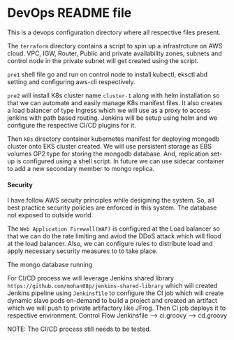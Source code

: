# DevOps README file

This is a devops configuration directory where all respective files present.

The `terraform` directory contains a script to spin up a infrastrcture on AWS cloud. VPC, IGW, Router, Public and private availability zones, subnets and control node in the private subnet will get created using the script.

`pre1` shell file go and run on control node to install kubectl, eksctl abd setting and configuring aws-cli respectively.

`pre2` will install K8s cluster name `cluster-1` along with helm installation so that we can automate and easily manage K8s manifest files. It also creates a load balancer of type Ingress which we will use as a proxy to access jenkins with path based routing. Jenkins will be setup using helm and we configure the respective CI/CD plugins for it.

Then `k8s` directory container kubernetes manifest for deploying mongodb cluster onto EKS cluster created. We will use persistent storage as EBS volumes GP2 type for storing the mongodb database. And, replication set-up is configured using a shell script. In future we can use sidecar container to add a new secondary member to mongo replica.

#### Security 
I have follow AWS secuity principles while desigining the system. So, all best practice security policies are enforced in this system. The database not exposed to outside world.

The `Web Application Firewall(WAF)` is configured at the Load balancer so that we can do the rate limiting and aviod the DDoS attack which will flood at the load balancer. Also, we can configure rules to distribute load and apply necessary security measures to to take place.

The mongo database running

For CI/CD process we will leverage Jenkins shared library `https://github.com/mohan08p/jenkins-shared-library` which will created Jenkins pipeline using `Jenkinsfile` to configure the CI job which will create dynamic slave pods on-demand to build a project and created an artifact which we will push to private artifactory like JFrog. Then CI job deploys it to respective environment.
Control Flow
Jenkinsfile --> ci.groovy --> cd.groovy

NOTE: The CI/CD process still needs to be tested.